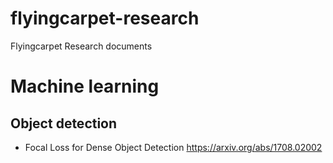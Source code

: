 # flyingcarpet-research
Flyingcarpet Research documents 

# Machine learning 

## Object detection

- Focal Loss for Dense Object Detection
https://arxiv.org/abs/1708.02002
